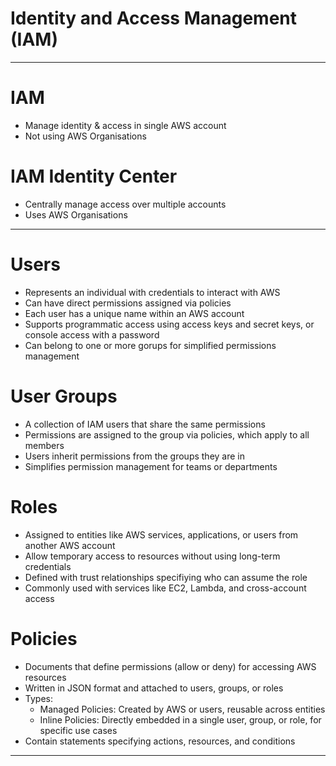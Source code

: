 # Identity and Access Management (IAM)

<hr />

# IAM

- Manage identity & access in single AWS account
- Not using AWS Organisations

# IAM Identity Center

- Centrally manage access over multiple accounts
- Uses AWS Organisations

<hr />

# Users

- Represents an individual with credentials to interact with AWS
- Can have direct permissions assigned via policies
- Each user has a unique name within an AWS account
- Supports programmatic access using access keys and secret keys, or console access with a password
- Can belong to one or more gorups for simplified permissions management

# User Groups

- A collection of IAM users that share the same permissions
- Permissions are assigned to the group via policies, which apply to all members
- Users inherit permissions from the groups they are in
- Simplifies permission management for teams or departments

# Roles

- Assigned to entities like AWS services, applications, or users from another AWS account
- Allow temporary access to resources without using long-term credentials
- Defined with trust relationships specifiying who can assume the role
- Commonly used with services like EC2, Lambda, and cross-account access

# Policies

- Documents that define permissions (allow or deny) for accessing AWS resources
- Written in JSON format and attached to users, groups, or roles
- Types:
    - Managed Policies: Created by AWS or users, reusable across entities
    - Inline Policies: Directly embedded in a single user, group, or role, for specific use cases
- Contain statements specifying actions, resources, and conditions

<hr />

